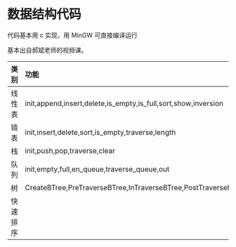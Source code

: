 # 数据结构代码

代码基本用 c 实现，用 MinGW 可直接编译运行

基本出自郝斌老师的视频课。
<center>

| 类别     | 功能                                                           |
| :------- | :------------------------------------------------------------- |
| 线性表   | init,append,insert,delete,is_empty,is_full,sort,show,inversion |
| 链表     | init,insert,delete,sort,is_empty,traverse,length               |
| 栈       | init,push,pop,traverse,clear                                   |
| 队列     | init,empty,full,en_queue,traverse_queue,out                    |
| 树       | CreateBTree,PreTraverseBTree,InTraverseBTree,PostTraverseBTree |
| 快速排序 |                                                                |
</center>

